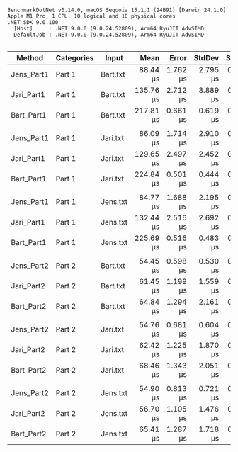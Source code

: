 ```

BenchmarkDotNet v0.14.0, macOS Sequoia 15.1.1 (24B91) [Darwin 24.1.0]
Apple M1 Pro, 1 CPU, 10 logical and 10 physical cores
.NET SDK 9.0.100
  [Host]     : .NET 9.0.0 (9.0.24.52809), Arm64 RyuJIT AdvSIMD
  DefaultJob : .NET 9.0.0 (9.0.24.52809), Arm64 RyuJIT AdvSIMD


```
| Method     | Categories | Input    | Mean      | Error    | StdDev   | StdErr   | Min       | Q1        | Median    | Q3        | Max       | Op/s     | Allocated |
|----------- |----------- |--------- |----------:|---------:|---------:|---------:|----------:|----------:|----------:|----------:|----------:|---------:|----------:|
| Jens_Part1 | Part 1     | Bart.txt |  88.44 μs | 1.762 μs | 2.795 μs | 0.487 μs |  82.07 μs |  86.62 μs |  88.30 μs |  90.71 μs |  93.67 μs | 11,306.5 |         - |
| Jari_Part1 | Part 1     | Bart.txt | 135.76 μs | 2.712 μs | 3.889 μs | 0.735 μs | 128.35 μs | 133.41 μs | 135.71 μs | 138.20 μs | 145.04 μs |  7,366.1 |         - |
| Bart_Part1 | Part 1     | Bart.txt | 217.81 μs | 0.661 μs | 0.619 μs | 0.160 μs | 216.74 μs | 217.44 μs | 217.93 μs | 218.25 μs | 218.60 μs |  4,591.2 |         - |
|            |            |          |           |          |          |          |           |           |           |           |           |          |           |
| Jens_Part1 | Part 1     | Jari.txt |  86.09 μs | 1.714 μs | 2.910 μs | 0.478 μs |  80.41 μs |  83.77 μs |  86.59 μs |  87.61 μs |  91.68 μs | 11,616.3 |         - |
| Jari_Part1 | Part 1     | Jari.txt | 129.65 μs | 2.497 μs | 2.452 μs | 0.613 μs | 124.88 μs | 127.81 μs | 129.67 μs | 131.96 μs | 132.82 μs |  7,713.1 |         - |
| Bart_Part1 | Part 1     | Jari.txt | 224.84 μs | 0.501 μs | 0.444 μs | 0.119 μs | 223.74 μs | 224.60 μs | 224.97 μs | 225.06 μs | 225.51 μs |  4,447.7 |         - |
|            |            |          |           |          |          |          |           |           |           |           |           |          |           |
| Jens_Part1 | Part 1     | Jens.txt |  84.77 μs | 1.688 μs | 2.195 μs | 0.448 μs |  81.08 μs |  83.48 μs |  85.28 μs |  86.17 μs |  88.72 μs | 11,796.7 |         - |
| Jari_Part1 | Part 1     | Jens.txt | 132.44 μs | 2.516 μs | 2.692 μs | 0.635 μs | 127.22 μs | 130.07 μs | 132.94 μs | 134.67 μs | 136.48 μs |  7,550.8 |         - |
| Bart_Part1 | Part 1     | Jens.txt | 225.69 μs | 0.516 μs | 0.483 μs | 0.125 μs | 224.80 μs | 225.45 μs | 225.69 μs | 226.00 μs | 226.45 μs |  4,430.8 |         - |
|            |            |          |           |          |          |          |           |           |           |           |           |          |           |
| Jens_Part2 | Part 2     | Bart.txt |  54.45 μs | 0.598 μs | 0.530 μs | 0.142 μs |  53.67 μs |  54.10 μs |  54.38 μs |  54.84 μs |  55.43 μs | 18,364.2 |         - |
| Jari_Part2 | Part 2     | Bart.txt |  61.45 μs | 1.199 μs | 1.559 μs | 0.318 μs |  58.06 μs |  60.33 μs |  61.39 μs |  62.61 μs |  64.23 μs | 16,273.0 |         - |
| Bart_Part2 | Part 2     | Bart.txt |  64.84 μs | 1.294 μs | 2.161 μs | 0.360 μs |  61.02 μs |  63.27 μs |  64.62 μs |  65.97 μs |  69.58 μs | 15,422.2 |         - |
|            |            |          |           |          |          |          |           |           |           |           |           |          |           |
| Jens_Part2 | Part 2     | Jari.txt |  54.76 μs | 0.681 μs | 0.604 μs | 0.161 μs |  53.76 μs |  54.30 μs |  54.84 μs |  54.97 μs |  55.90 μs | 18,259.9 |         - |
| Jari_Part2 | Part 2     | Jari.txt |  62.42 μs | 1.225 μs | 1.870 μs | 0.336 μs |  59.18 μs |  61.10 μs |  62.21 μs |  63.62 μs |  65.99 μs | 16,020.3 |         - |
| Bart_Part2 | Part 2     | Jari.txt |  68.46 μs | 1.343 μs | 2.051 μs | 0.368 μs |  64.95 μs |  67.09 μs |  68.25 μs |  69.85 μs |  72.81 μs | 14,606.6 |         - |
|            |            |          |           |          |          |          |           |           |           |           |           |          |           |
| Jens_Part2 | Part 2     | Jens.txt |  54.90 μs | 0.813 μs | 0.721 μs | 0.193 μs |  53.52 μs |  54.41 μs |  54.85 μs |  55.49 μs |  56.17 μs | 18,213.8 |         - |
| Jari_Part2 | Part 2     | Jens.txt |  56.70 μs | 1.105 μs | 1.476 μs | 0.295 μs |  54.46 μs |  55.66 μs |  56.42 μs |  57.97 μs |  60.18 μs | 17,637.8 |         - |
| Bart_Part2 | Part 2     | Jens.txt |  65.41 μs | 1.287 μs | 1.718 μs | 0.344 μs |  62.10 μs |  64.28 μs |  65.22 μs |  66.37 μs |  68.73 μs | 15,287.7 |         - |
